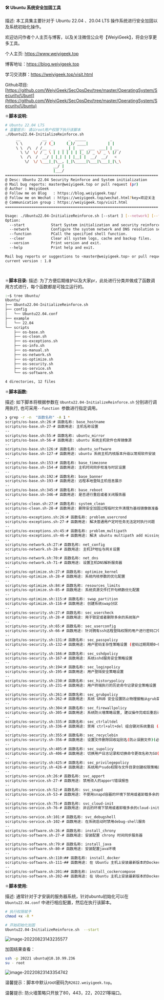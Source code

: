 #### :hammer_and_wrench: Ubuntu 系统安全加固工具

描述: 本工具集主要针对于 Ubuntu 22.04 、20.04  LTS 操作系统进行安全加固以及系统初始化操作。

欢迎访问作者个人主页与博客，以及关注微信公众号【WeiyiGeek】，将会分享更多工具。

个人主页: https://www.weiyigeek.top

博客地址：https://blog.weiyigeek.top

学习交流群：https://weiyigeek.top/visit.html

Github项目: [https://github.com/WeiyiGeek/SecOpsDev/tree/master/OperatingSystem/Security/Ubunt](https://github.com/WeiyiGeek/SecOpsDev/tree/master/OperatingSystem/Security/Ubuntu)



:atom_symbol:**脚本说明:**

```bash
# Ubuntu 22.04 LTS 
# 温馨提示: 请以root用户权限下执行该脚本
./Ubuntu22.04-InitializeReinforce.sh
     __          __  _       _  _____           _
     \ \        / / (_)     (_)/ ____|         | |
     \ \  /\  / /__ _ _   _ _| |  __  ___  ___| | __
       \ \/  \/ / _ \ | | | | | | |_ |/ _ \/ _ \ |/ /
       \  /\  /  __/ | |_| | | |__| |  __/  __/   <
         \/  \/ \___|_|\__, |_|\_____|\___|\___|_|\_\
                      __/ |
                      |___/
======================================================================
@ Desc: Ubuntu 22.04 Security Reinforce and System initialization
@ Mail bug reports: master@weiyigeek.top or pull request (pr)
@ Author : WeiyiGeek
@ Follow me on Blog   : https://blog.weiyigeek.top/
@ Follow me on Wechat : https://weiyigeek.top/wechat.html?key=欢迎关注
@ Communication group : https://weiyigeek.top/visit.html
======================================================================

Usage: ./Ubuntu22.04-InitializeReinforce.sh [--start ] [--network] [--function] [--clear] [--version] [--help]
Option:
  --start            Start System initialization and security reinforcement.
  --network          Configure the system network and DNS resolution server.
  --function         PCall the specified shell function.
  --clear            Clear all system logs, cache and backup files.
  --version          Print version and exit.
  --help             Print help and exit.

Mail bug reports or suggestions to <master@weiyigeek.top> or pull request (pr).
current version : 1.0
```

<br/>

:atom_symbol:**脚本目录:**
描述: 为了方便后期维护以及大家pr，此处进行分类并做成了函数调用方式进行，每个函数都是可独立运行的。
```bash
:~$ tree Ubuntu/
Ubuntu/
├── Ubuntu22.04-InitializeReinforce.sh
├── config
│   └── Ubuntu22.04.conf
├── example
│   └── 22.04
└── scripts
    ├── os-base.sh
    ├── os-clean.sh
    ├── os-exceptions.sh
    ├── os-info.sh
    ├── os-manual.sh
    ├── os-network.sh
    ├── os-optimize.sh
    ├── os-security.sh
    ├── os-service.sh
    └── os-software.sh

4 directories, 12 files
```


:atom_symbol:**脚本函数:**

描述: 如下脚本将根据参数在 `Ubuntu22.04-InitializeReinforce.sh` 分别进行调用执行, 也可采用`--function `参数进行指定调用。

```bash
❯ grep -r -n  "函数名称" -A 1 *
scripts/os-base.sh:26:# 函数名称: base_hostname
scripts/os-base.sh-27-# 函数用途: 主机名称设置
--
scripts/os-base.sh:55:# 函数名称: ubuntu_mirror
scripts/os-base.sh-56-# 函数用途: ubuntu 系统主机软件仓库镜像源
--
scripts/os-base.sh:126:# 函数名称: ubuntu_software
scripts/os-base.sh-127-# 函数用途: ubuntu 系统主机内核版本升级以常规软件安装
--
scripts/os-base.sh:153:# 函数名称: base_timezone
scripts/os-base.sh-154-# 函数用途: 主机时间同步校准与时区设置
--
scripts/os-base.sh:192:# 函数名称: base_banner
scripts/os-base.sh-193-# 函数用途: 远程本地登陆主机信息展示
--
scripts/os-base.sh:345:# 函数名称: base_reboot
scripts/os-base.sh-346-# 函数用途: 是否进行重启或者关闭服务器
--
scripts/os-clean.sh:27:# 函数名称: system_clean
scripts/os-clean.sh-28-# 函数用途: 删除安全加固过程临时文件清理为基线镜像做准备
--
scripts/os-exceptions.sh:26:# 函数名称: problem_usercrond
scripts/os-exceptions.sh-27-# 函数用途: 解决普通用户定时任务无法定时执行问题
--
scripts/os-exceptions.sh:45:# 函数名称: problem_multipath
scripts/os-exceptions.sh-46-# 函数用途: 解决 ubuntu multipath add missing path 错误
--
scripts/os-network.sh:27:# 函数名称: net_config
scripts/os-network.sh-28-# 函数用途: 主机IP地址与网关设置
--
scripts/os-network.sh:70:# 函数名称: net_dns
scripts/os-network.sh-71-# 函数用途: 设置主机DNS解析服务器
--
scripts/os-optimize.sh:27:# 函数名称: optimize_kernel
scripts/os-optimize.sh-28-# 函数用途: 系统内核参数的优化配置
--
scripts/os-optimize.sh:84:# 函数名称: resources_limits
scripts/os-optimize.sh-85-# 函数用途: 系统资源文件打开句柄数优化配置
--
scripts/os-optimize.sh:115:# 函数名称: swap_partition
scripts/os-optimize.sh-116-# 函数用途: 创建系统swap分区
--
scripts/os-security.sh:27:# 函数名称: sec_usercheck
scripts/os-security.sh-28-# 函数用途: 用于锁定或者删除多余的系统账户
--
scripts/os-security.sh:65:# 函数名称: sec_userconfig
scripts/os-security.sh-66-# 函数用途: 针对拥有ssh远程登陆权限的用户进行密码口令设置。
--
scripts/os-security.sh:131:# 函数名称: sec_passpolicy
scripts/os-security.sh-132-# 函数用途: 用户密码复杂性策略设置 (密码过期周期0~90、到期前15天提示、密码长度至少12、复杂度设置至少有一个大小写、数字、特殊字符、密码三次不能一样、尝试次数为三次）
--
scripts/os-security.sh:166:# 函数名称: sec_sshdpolicy
scripts/os-security.sh-167-# 函数用途: 系统sshd服务安全策略设置
--
scripts/os-security.sh:194:# 函数名称: sec_loginpolicy
scripts/os-security.sh-195-# 函数用途: 用户登陆安全策略设置
--
scripts/os-security.sh:230:# 函数名称: sec_historypolicy
scripts/os-security.sh-231-# 函数用途: 用户终端执行的历史命令记录安全策略设置
--
scripts/os-security.sh:261:# 函数名称: sec_grubpolicy
scripts/os-security.sh-262-# 函数用途: 系统 GRUB 安全设置防止物理接触从grub菜单中修改密码
--
scripts/os-security.sh:304:# 函数名称: sec_firewallpolicy
scripts/os-security.sh-305-# 函数用途: 系统防火墙策略设置, 建议操作完成后重启计算机.
--
scripts/os-security.sh:335:# 函数名称: sec_ctrlaltdel
scripts/os-security.sh-336-# 函数用途: 禁用 ctrl+alt+del 组合键对系统重启 (必须要配置我曾入过坑)
--
scripts/os-security.sh:355:# 函数名称: sec_recyclebin
scripts/os-security.sh-356-# 函数用途: 设置文件删除回收站别名(防止误删文件)(必须要配置,我曾入过坑)
--
scripts/os-security.sh:405:# 函数名称: sec_supolicy
scripts/os-security.sh-406-# 函数用途: 切换用户日志记录和切换命令更改名称为SU(可选)
--
scripts/os-security.sh:425:# 函数名称: sec_privilegepolicy
scripts/os-security.sh-426-# 函数用途: 系统用户sudo权限与文件目录创建权限策略设置
--
scripts/os-service.sh:26:# 函数名称: svc_apport
scripts/os-service.sh-27-# 函数用途: 禁用烦人的apport错误报告
--
scripts/os-service.sh:52:# 函数名称: svc_snapd
scripts/os-service.sh-53-# 函数用途: 不使用snapd容器的环境下禁用或者卸载多余的snap软件及其服务
--
scripts/os-service.sh:75:# 函数名称: svc_cloud-init
scripts/os-service.sh-76-# 函数用途: 非云的环境下禁用或者卸载多余的cloud-init软件及其服务
--
scripts/os-service.sh:101:# 函数名称: svc_debugshell
scripts/os-service.sh-102-# 函数用途: 在系统启动时禁用debug-shell服务
--
scripts/os-software.sh:26:# 函数名称: install_chrony
scripts/os-software.sh-27-# 函数用途: 安装配置 chrony 时间同步服务器
--
scripts/os-software.sh:79:# 函数名称: install_java
scripts/os-software.sh-80-# 函数用途: 安装配置java环境
--
scripts/os-software.sh:110:## 函数名称: install_docker
scripts/os-software.sh-111-## 函数用途: 在 Ubuntu 主机上安装最新版本的Docker
--
scripts/os-software.sh:201:## 函数名称: install_cockercompose
scripts/os-software.sh-202-## 函数用途: 在 Ubuntu 主机上安装最新版本的Dockercompose
```



:atom_symbol:**脚本使用:**

描述: 通常针对于才安装的服务器系统，针对ubuntu初始化可以在 `Ubuntu22.04.conf` 中进行相应配置，然后在执行该脚本。

```bash
# 执行权限赋予
chmod +x -R *

# 开始初始化加固
Ubuntu22.04-InitializeReinforce.sh  --start
```

![image-20220823143235577](./Readme.assets/image-20220823143235577.png)



加固结果查看： 
```bash
ssh -p 20221 ubuntu@10.10.99.236
su - root
```

![image-20220823143354742](./Readme.assets/image-20220823143354742.png)

温馨提示：脚本中默认root密码为`R2022.weiyigeek.top`。

温馨提示: 防火墙策略只开放了80，443，22，20221等端口。